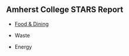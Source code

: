 ## Amherst College STARS Report

* [Food & Dining ](https://github.com/eyzhang24/foodsystems)

* Waste

* Energy